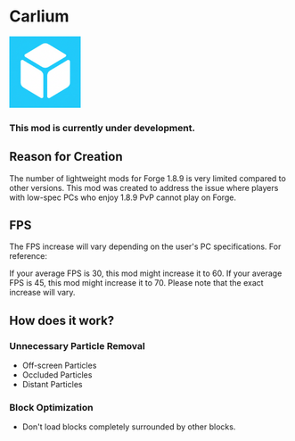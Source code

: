 # Carlium
<img src="icon.png" width="128">

### This mod is currently under development.

## Reason for Creation
The number of lightweight mods for Forge 1.8.9 is very limited compared to other versions. 
This mod was created to address the issue where players with low-spec PCs who enjoy 1.8.9 PvP cannot play on Forge.

## FPS
The FPS increase will vary depending on the user's PC specifications. For reference:

If your average FPS is 30, this mod might increase it to 60.
If your average FPS is 45, this mod might increase it to 70.
Please note that the exact increase will vary.

## How does it work?
### Unnecessary Particle Removal
- Off-screen Particles
- Occluded Particles
- Distant Particles
### Block Optimization
- Don't load blocks completely surrounded by other blocks.
